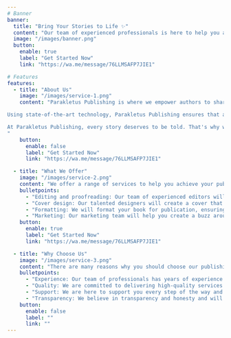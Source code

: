 ```yaml
---
# Banner
banner:
  title: "Bring Your Stories to Life ✨"
  content: "Our team of experienced professionals is here to help you achieve your publishing goals!"
  image: "/images/banner.png"
  button:
    enable: true
    label: "Get Started Now"
    link: "https://wa.me/message/76LLMSAFP7JIE1"

# Features
features:
  - title: "About Us"
    image: "/images/service-1.png"
    content: "Parakletus Publishing is where we empower authors to share their stories with the world. We are a dynamic and innovative publishing company that specializes in helping writers bring their ideas to life. We aim to provide a platform for aspiring and established authors to showcase their work and connect with readers worldwide. A leading publishing company that utilizes digital technology to publish books. With a team of experienced editors, designers, and marketers, we offer authors the opportunity to publish their work in a variety of formats, including print, e-book, and audiobook.

Using state-of-the-art technology, Parakletus Publishing ensures that all books are produced to the highest standards, with professional formatting, cover design, and editing. The company's digital publishing platform allows authors to track the progress of their books and make changes to their manuscripts in real time.

At Parakletus Publishing, every story deserves to be told. That's why we work closely with our authors to bring out the best in their writing and help them achieve their publishing dreams. Our experienced team of editors, designers, and marketers will guide you through the entire publishing process, from manuscript evaluation to book promotion.
"
    button:
      enable: false
      label: "Get Started Now"
      link: "https://wa.me/message/76LLMSAFP7JIE1"

  - title: "What We Offer"
    image: "/images/service-2.png"
    content: "We offer a range of services to help you achieve your publishing goals, including:"
    bulletpoints:
      - "Editing and proofreading: Our team of experienced editors will help you polish your manuscript to perfection, ensuring that your book is free of errors and ready for publication."
      - "Cover design: Our talented designers will create a cover that captures the essence of your book and attracts potential readers"
      - "Formatting: We will format your book for publication, ensuring that it meets industry standards and looks great on any device."
      - "Marketing: Our marketing team will help you create a buzz around your book and reach your target audience through social media, email, and other channels."
    button:
      enable: true
      label: "Get Started Now"
      link: "https://wa.me/message/76LLMSAFP7JIE1"

  - title: "Why Choose Us"
    image: "/images/service-3.png"
    content: "There are many reasons why you should choose our publishing agency, including:"
    bulletpoints:
      - "Experience: Our team of professionals has years of experience in the publishing industry and knows what it takes to make a book successful."
      - "Quality: We are committed to delivering high-quality services and ensuring that your book is the best it can be."
      - "Support: We are here to support you every step of the way and help you achieve your publishing goals."
      - "Transparency: We believe in transparency and honesty and will always keep you informed about the progress of your book."
    button:
      enable: false
      label: ""
      link: ""
---
```

